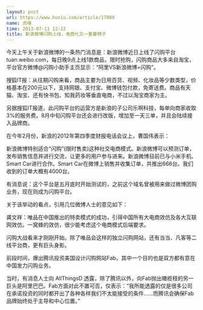 ```yaml
---
layout: post
url: https://www.huxiu.com/article/17089
name: 虎嗅
time: 2013-07-11 12:22
title: 新浪微博闪购上线，电商化又一重要棋子
---
```

今天上午关于新浪微博的一条热门消息是：新浪微博近日上线了闪购平台tuan.weibo.com，每日晚9点上线1款商品，限时抢购，闪购商品大多来自淘宝，平台官方微博@闪购小助手主页显示：“阿里VS新浪微博=闪购”。

搜狐IT报：从往期闪购来看，商品主要为日用百货、视频、化妆品等少数类型，价格基本在200元以下，支持网银、支付宝、微博钱包付款，免寄送费。商品有天猫、淘宝、还有快书包、知我药妆等垂直电商，不过以淘宝商家为主。

另据搜狐IT报道，此闪购平台的运营方是新浪的子公司乐啊科技，每单向商家收取3%的服务费。8月中旬闪购平台还会进行改版，增加至一天三单，并且会陆续接入品牌商。

在今年2月份，新浪的2012年第四季度财报电话会议上，曹国伟表示：

新浪微博特别适合“闪购”(限时售卖)这种社交电商模式。新浪微博可以预测订单，发布销售信息并进行交流，让更多的用户参与进来。新浪微博目前已与小米手机、Smart Car进行合作。Smart Car在微博上销售并收集订单，共推出666台。我们收到的订单大概有4000台。

有消息说：这个平台是五月底时开始测试的，之前这个域名曾被用来做过微博团购业务，现在则成为闪购平台。

关于该举动的看点，引用几位微博人士的意见如下：

龚文祥：唯品在中国推出的特卖模式的成功，引得中国所有大电商效仿及各大互联网效仿。一窝蜂的效仿，很少能考虑这个电商模式后端要求。

闪购大战看来才刚刚开始。除了唯品会这样的独立闪购网站，还有当当、凡客等二线平台商，更有巨头身影。

前段时间，爆出腾讯投资美国设计闪购网站Fab，其中一个目的也是双方都有意在中国发力闪购业务。

当时，有消息人士向 AllThingsD 透露，除了腾讯以外，向Fab抛出橄榄枝的另一巨头是阿里巴巴。Fab方面对此不置可否，仅表示：“我所能透露的仅是很多公司在承诺投资的同时都开出了各种各样我们不太能接受的条件……而腾讯会确保Fab品牌始终处于主导和中心位置。”

